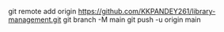 git remote add origin https://github.com/KKPANDEY261/library-management.git
 git branch -M main
 git push -u origin main

